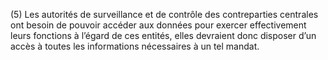 (5) Les autorités de surveillance et de contrôle des contreparties centrales ont besoin de pouvoir accéder aux données pour exercer effectivement leurs fonctions à l’égard de ces entités, elles devraient donc disposer d’un accès à toutes les informations nécessaires à un tel mandat.